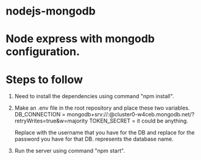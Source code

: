 # nodejs-mongodb
# Node express with mongodb configuration.

# Steps to follow

1.  Need to install the dependencies using command "npm install".

2.  Make an .env file in the root repository and place these two variables.
    DB_CONNECTION = mongodb+srv://<username>:<password>@cluster0-w4ceb.mongodb.net/<dbname>?retryWrites=true&w=majority
    TOKEN_SECRET = <string> it could be anything.

    Replace <username> with the username that you have for the DB and replace <password> for the password you have for that DB. <dbname> represents the database name.

3. Run the server using command "npm start".

